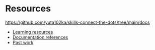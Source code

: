 # Resources
https://github.com/yuta102ka/skills-connect-the-dots/tree/main/docs
- [Learning resources](learning-resources.md)
- [Documentation references](doc-references__.md)
- [Past work](past-work.md)
